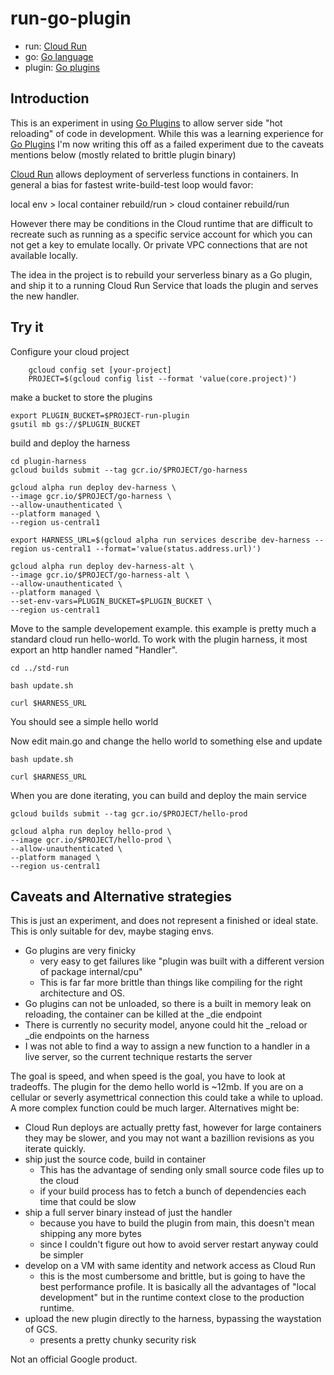 # run-go-plugin

- run: [Cloud Run][]
- go: [Go language][]
- plugin: [Go plugins][]

## Introduction

This is an experiment in using [Go Plugins][] to allow server side "hot reloading" of code in development. While this was a learning experience for [Go Plugins][] I'm now writing this off as a failed experiment due to the caveats mentions below (mostly related to brittle plugin binary) 

[Cloud Run][] allows deployment of serverless functions in containers. In general a bias for fastest write-build-test loop would favor:

local env > local container rebuild/run > cloud container rebuild/run

However there may be conditions in the Cloud runtime that are difficult to recreate such as running as a specific service account for which you can not get a key to emulate locally. Or private VPC connections that are not available locally.

The idea in the project is to rebuild your serverless binary as a Go plugin, and ship it to a running Cloud Run Service that loads the plugin and serves the new handler.

## Try it

Configure your cloud project

        gcloud config set [your-project]
        PROJECT=$(gcloud config list --format 'value(core.project)')

make a bucket to store the plugins

    export PLUGIN_BUCKET=$PROJECT-run-plugin
    gsutil mb gs://$PLUGIN_BUCKET


build and deploy the harness

    cd plugin-harness
    gcloud builds submit --tag gcr.io/$PROJECT/go-harness

    gcloud alpha run deploy dev-harness \
    --image gcr.io/$PROJECT/go-harness \
    --allow-unauthenticated \
    --platform managed \
    --region us-central1

    export HARNESS_URL=$(gcloud alpha run services describe dev-harness --region us-central1 --format='value(status.address.url)')

    gcloud alpha run deploy dev-harness-alt \
    --image gcr.io/$PROJECT/go-harness-alt \
    --allow-unauthenticated \
    --platform managed \
    --set-env-vars=PLUGIN_BUCKET=$PLUGIN_BUCKET \
    --region us-central1

Move to the sample developement example. this example is pretty much a standard cloud run hello-world. To work with the plugin harness, it most export an http handler named "Handler".

    cd ../std-run

    bash update.sh

    curl $HARNESS_URL

You should see a simple hello world

Now edit main.go and change the hello world to something else and update

    bash update.sh

    curl $HARNESS_URL

When you are done iterating, you can build and deploy the main service

    gcloud builds submit --tag gcr.io/$PROJECT/hello-prod

    gcloud alpha run deploy hello-prod \
    --image gcr.io/$PROJECT/hello-prod \
    --allow-unauthenticated \
    --platform managed \
    --region us-central1

## Caveats and Alternative strategies

This is just an experiment, and does not represent a finished or ideal state. This is only suitable for dev, maybe staging envs.

- Go plugins are very finicky
    - very easy to get failures like "plugin was built with a different version of package internal/cpu"
    - This is far far more brittle than things like compiling for the right architecture and OS.
- Go plugins can not be unloaded, so there is a built in memory leak on reloading, the container can be killed at the _die endpoint
- There is currently no security model, anyone could hit the _reload or _die endpoints on the harness
- I was not able to find a way to assign a new function to a handler in a live server, so the current technique restarts the server

The goal is speed, and when speed is the goal, you have to look at tradeoffs. The plugin for the demo hello world is ~12mb. If you are on a cellular or severly asymettrical connection this could take a while to upload. A more complex function could be much larger. Alternatives might be:


- Cloud Run deploys are actually pretty fast, however for large containers they may be slower, and you may not want a bazillion revisions as you iterate quickly.
- ship just the source code, build in container
    - This has the advantage of sending only small source code files up to the cloud
    - if your build process has to fetch a bunch of dependencies each time that could be slow
- ship a full server binary instead of just the handler
    - because you have to build the plugin from main, this doesn't mean shipping any more bytes
    - since I couldn't figure out how to avoid server restart anyway could be simpler
- develop on a VM with same identity and network access as Cloud Run
    - this is the most cumbersome and brittle, but is going to have the best performance profile. It is basically all the advantages of "local development" but in the runtime context close to the production runtime.
- upload the new plugin directly to the harness, bypassing the waystation of GCS.
    - presents a pretty chunky security risk

Not an official Google product.

[Cloud Run]: https://cloud.google.com/run/
[Go language]: https://golang.org
[Go plugins]: https://golang.org/pkg/plugin/